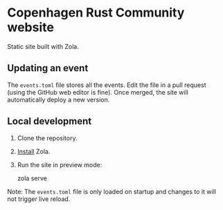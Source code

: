 # Copenhagen Rust Community website

Static site built with Zola.

## Updating an event

The `events.toml` file stores all the events. Edit the file in a pull request (using the GitHub web editor is fine). Once merged, the site will automatically deploy a new version.

## Local development

1. Clone the repository.

1. [Install](https://www.getzola.org/documentation/getting-started/installation/) Zola.

1. Run the site in preview mode:

    zola serve

Note: The `events.toml` file is only loaded on startup and changes to it will not trigger live reload.